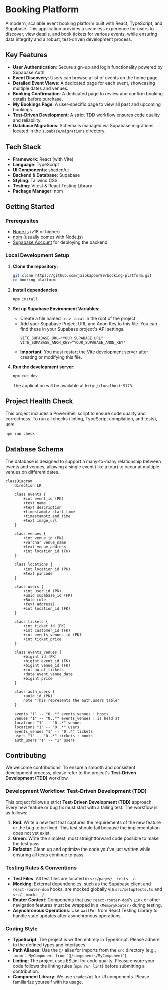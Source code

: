 # Booking Platform

A modern, scalable event booking platform built with React, TypeScript, and Supabase. This application provides a seamless experience for users to discover, view details, and book tickets for various events, while ensuring data integrity and a robust, test-driven development process.

## Key Features

- **User Authentication**: Secure sign-up and login functionality powered by Supabase Auth.
- **Event Discovery**: Users can browse a list of events on the home page.
- **Detailed Event Views**: A dedicated page for each event, showcasing multiple dates and venues.
- **Booking Confirmation**: A dedicated page to review and confirm booking details before purchase.
- **My Bookings Page**: A user-specific page to view all past and upcoming bookings.
- **Test-Driven Development**: A strict TDD workflow ensures code quality and reliability.
- **Database Migrations**: Schema is managed via Supabase migrations located in the `supabase/migrations` directory.

## Tech Stack

- **Framework**: React (with Vite)
- **Language**: TypeScript
- **UI Components**: shadcn/ui
- **Backend & Database**: Supabase
- **Styling**: Tailwind CSS
- **Testing**: Vitest & React Testing Library
- **Package Manager**: npm

## Getting Started

### Prerequisites

- [Node.js](https://nodejs.org/) (v18 or higher)
- [npm](https://www.npmjs.com/) (usually comes with Node.js)
- [Supabase Account](https://supabase.com/) for deploying the backend.

### Local Development Setup

1.  **Clone the repository:**

    ```bash
    git clone https://github.com/jaipkapoor99/booking-platform.git
    cd booking-platform
    ```

2.  **Install dependencies:**

    ```bash
    npm install
    ```

3.  **Set up Supabase Environment Variables:**

    - Create a file named `.env.local` in the root of the project.
    - Add your Supabase Project URL and Anon Key to this file. You can find these in your Supabase project's API settings.
      ```env
      VITE_SUPABASE_URL="YOUR_SUPABASE_URL"
      VITE_SUPABASE_ANON_KEY="YOUR_SUPABASE_ANON_KEY"
      ```
    - **Important**: You must restart the Vite development server after creating or modifying this file.

4.  **Run the development server:**
    ```bash
    npm run dev
    ```
    The application will be available at `http://localhost:5173`.

## Project Health Check

This project includes a PowerShell script to ensure code quality and correctness. To run all checks (linting, TypeScript compilation, and tests), use:

```bash
npm run check
```

## Database Schema

The database is designed to support a many-to-many relationship between events and venues, allowing a single event (like a tour) to occur at multiple venues on different dates.

```mermaid
classDiagram
    direction LR

    class events {
        +int event_id (PK)
        +text name
        +text description
        +timestamptz start_time
        +timestamptz end_time
        +text image_url
    }

    class venues {
        +int venue_id (PK)
        +varchar venue_name
        +text venue_address
        +int location_id (FK)
    }

    class locations {
        +int location_id (PK)
        +text pincode
    }

    class users {
        +int user_id (PK)
        +uuid supabase_id (FK)
        +Role role
        +text address1
        +int location_id (FK)
    }

    class tickets {
        +int ticket_id (PK)
        +int customer_id (FK)
        +int events_venues_id (FK)
        +int ticket_price
    }

    class events_venues {
        +bigint id (PK)
        +bigint event_id (FK)
        +bigint venue_id (FK)
        +int no_of_tickets
        +date event_venue_date
        +bigint price
    }

    class auth_users {
        +uuid id (PK)
        note "This represents the auth.users table"
    }

    events "1" -- "0..*" events_venues : hosts
    venues "1" -- "0..*" events_venues : is held at
    locations "1" -- "0..*" venues
    locations "1" -- "0..*" users
    events_venues "1" -- "0..*" tickets
    users "1" -- "0..*" tickets : books
    auth_users "1" -- "1" users
```

## Contributing

We welcome contributions! To ensure a smooth and consistent development process, please refer to the project's **Test-Driven Development (TDD)** workflow.

### Development Workflow: Test-Driven Development (TDD)

This project follows a strict **Test-Driven Development (TDD)** approach. Every new feature or bug fix must start with a failing test. The workflow is as follows:

1.  **Red**: Write a new test that captures the requirements of the new feature or the bug to be fixed. This test should fail because the implementation does not yet exist.
2.  **Green**: Write the simplest, most straightforward code possible to make the test pass.
3.  **Refactor**: Clean up and optimize the code you've just written while ensuring all tests continue to pass.

### Testing Rules & Conventions

- **Test Files**: All test files are located in `src/pages/__tests__/`.
- **Mocking**: External dependencies, such as the Supabase client and `react-router-dom` hooks, are mocked globally via `src/setupTests.ts` and `src/__mocks__/`.
- **Router Context**: Components that use `react-router-dom`'s `Link` or other navigation features must be wrapped in a `<MemoryRouter>` during testing.
- **Asynchronous Operations**: Use `waitFor` from React Testing Library to handle state updates after asynchronous operations.

### Coding Style

- **TypeScript**: The project is written entirely in TypeScript. Please adhere to the defined types and interfaces.
- **Path Aliases**: Use the `@/` alias for imports from the `src` directory (e.g., `import MyComponent from '@/components/MyComponent'`).
- **Linting**: The project uses ESLint for code quality. Please ensure your code follows the linting rules (`npm run lint`) before submitting a contribution.
- **Component Library**: We use `shadcn/ui` for UI components. Please familiarize yourself with its usage.
